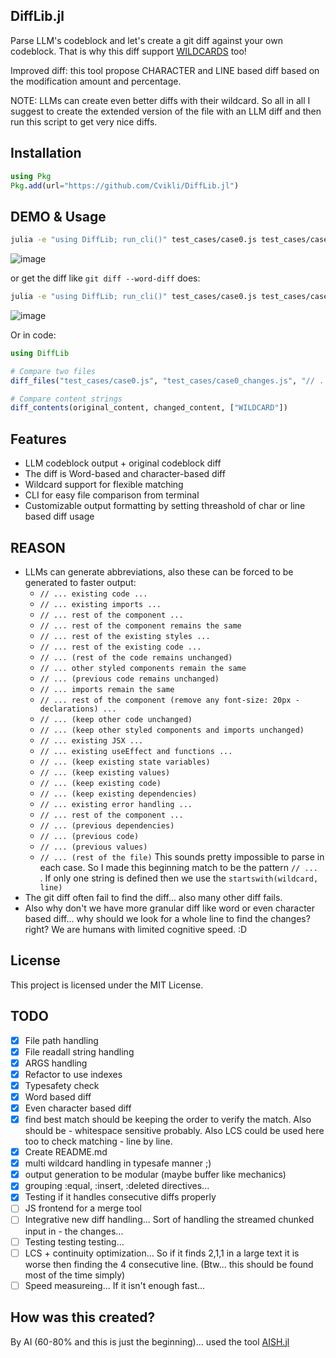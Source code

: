 ## DiffLib.jl

Parse LLM's codeblock and let's create a git diff against your own codeblock. That is why this diff support [WILDCARDS](https://github.com/Cvikli/DiffLib.jl?tab=readme-ov-file#reason) too! 

Improved diff: this tool propose CHARACTER and LINE based diff based on the modification amount and percentage. 

NOTE: LLMs can create even better diffs with their wildcard. So all in all I suggest to create the extended version of the file with an LLM diff and then run this script to get very nice diffs. 

## Installation

```julia
using Pkg
Pkg.add(url="https://github.com/Cvikli/DiffLib.jl")
```

## DEMO & Usage
```sh
julia -e "using DiffLib; run_cli()" test_cases/case0.js test_cases/case0_changes.js -d -w "// ..."
```
![image](https://github.com/user-attachments/assets/c5c45bc5-a754-4fb6-9f17-f44abd787c6f)


or get the diff like `git diff --word-diff` does:
```sh
julia -e "using DiffLib; run_cli()" test_cases/case0.js test_cases/case0_changes.js -w "// ..."
```
![image](https://github.com/user-attachments/assets/551c1a7c-aa41-459c-a527-ab8392342c48)

Or in code:
```julia
using DiffLib

# Compare two files
diff_files("test_cases/case0.js", "test_cases/case0_changes.js", "// ... ")

# Compare content strings
diff_contents(original_content, changed_content, ["WILDCARD"])
```

## Features
- LLM codeblock output + original codeblock diff
- The diff is Word-based and character-based diff
- Wildcard support for flexible matching
- CLI for easy file comparison from terminal
- Customizable output formatting by setting threashold of char or line based diff usage


## REASON
 - LLMs can generate abbreviations, also these can be forced to be generated to faster output:
   - `// ... existing code ...`
   - `// ... existing imports ...`
   - `// ... rest of the component ...`
   - `// ... rest of the component remains the same`
   - `// ... rest of the existing styles ...`
   - `// ... rest of the existing code ...`
   - `// ... (rest of the code remains unchanged)`
   - `// ... other styled components remain the same`
   - `// ... (previous code remains unchanged)`
   - `// ... imports remain the same`
   - `// ... rest of the component (remove any font-size: 20px - declarations) ...`
   - `// ... (keep other code unchanged)`
   - `// ... (keep other styled components and imports unchanged)`
   - `// ... existing JSX ...`
   - `// ... existing useEffect and functions ...`
   - `// ... (keep existing state variables)`
   - `// ... (keep existing values)`
   - `// ... (keep existing code)`
   - `// ... (keep existing dependencies)`
   - `// ... existing error handling ...`  
   - `// ... rest of the component ...`
   - `// ... (previous dependencies)`
   - `// ... (previous code)`
   - `// ... (previous values)`
   - `// ... (rest of the file)`
This sounds pretty impossible to parse in each case. So I made this beginning match to be the pattern `// ... ` . If only one string is defined then we use the `startswith(wildcard, line)` 
- The git diff often fail to find the diff... also many other diff fails. 
- Also why don't we have more granular diff like word or even character based diff... why should we look for a whole line to find the changes? right? We are humans with limited cognitive speed. :D

## License

This project is licensed under the MIT License.


## TODO
- [x] File path handling
- [x] File readall string handling
- [x] ARGS handling
- [x] Refactor to use indexes
- [x] Typesafety check
- [x] Word based diff
- [x] Even character based diff
- [x] find best match should be keeping the order to verify the match. Also should be - whitespace sensitive probably. Also LCS could be used here too to check matching - line by line.
- [x] Create README.md
- [x] multi wildcard handling in typesafe manner ;)
- [x] output generation to be modular (maybe buffer like mechanics)
- [x] grouping :equal, :insert, :deleted directives...
- [x] Testing if it handles consecutive diffs properly
- [ ] JS frontend for a merge tool
- [ ] Integrative new diff handling... Sort of handling the streamed chunked input in - the changes...
- [ ] Testing testing testing...
- [ ] LCS + continuity optimization... So if it finds 2,1,1 in a large text it is worse then finding the 4 consecutive line. (Btw... this should be found most of the time simply)
- [ ] Speed measureing... If it isn't enough fast...

## How was this created?
By AI (60-80% and this is just the beginning)... used the tool [AISH.jl](https://github.com/Cvikli/AISH.jl)
